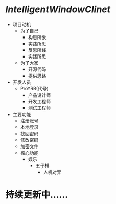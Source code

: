 # ***IntelligentWindowClinet***
* 项目动机
  * 为了自己
    * 构思所欲
    * 实践所思
    * 反思所践
    * 实践所思
  * 为了大家
    * 开源代码
    * 提供思路
* 开发人员
  * ProYRB(代号)
    * 产品设计师
    * 开发工程师
    * 测试工程师
* 主要功能
  * 注册账号
  * 本地登录
  * 找回密码
  * 修改密码
  * 加密文件
  * 核心功能
    * 娱乐
      * 五子棋
        * 人机对弈
# 持续更新中……
